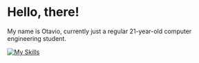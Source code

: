 # Hello, there!
My name is Otavio, currently just a regular 21-year-old computer engineering student.

[![My Skills](https://skillicons.dev/icons?i=python,django)](https://skillicons.dev)
